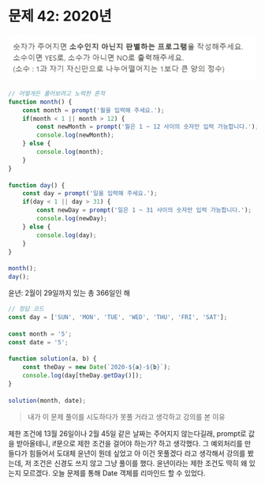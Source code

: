 # 문제 42: 2020년

<img src="./questionImage/041.png">

```javascript
// 어떻게든 풀어보려고 노력한 흔적
function month() {
    const month = prompt('월을 입력해 주세요.');
    if(month < 1 || month > 12) {
        const newMonth = prompt('월은 1 ~ 12 사이의 숫자만 입력 가능합니다.');
        console.log(newMonth);
    } else {
        console.log(month);
    }
}

function day() {
    const day = prompt('일을 입력해 주세요.');
    if(day < 1 || day > 31) {
        const newDay = prompt('일은 1 ~ 31 사이의 숫자만 입력 가능합니다.');
        console.log(newDay);
    } else {
        console.log(day);
    }
}

month();
day();

```

윤년: 2월이 29일까지 있는 총 366일인 해 

```javascript
// 정답 코드
const day = ['SUN', 'MON', 'TUE', 'WED', 'THU', 'FRI', 'SAT'];

const month = '5';
const date = '5';

function solution(a, b) {
    const theDay = new Date(`2020-${a}-${b}`);
    console.log(day[theDay.getDay()]);
}

solution(month, date);
```
> 내가 이 문제 풀이를 시도하다가 못풀 거라고 생각하고 강의를 본 이유

제한 조건에 13월 26일이나 2월 45일 같은 날짜는 주어지지 않는다길래, prompt로 값을 받아올테니, if문으로 제한 조건을 걸어야 하는가? 하고 생각했다. 그 예외처리를 만들다가 힘들어서 도대체 윤년이 뭔데 싶었고 아 이건 못풀겠다 라고 생각해서 강의를 봤는데, 저 조건은 신경도 쓰지 않고 그냥 풀이를 했다.
윤년이라는 제한 조건도 딱히 왜 있는지 모르겠다. 
오늘 문제를 통해 Date 객체를 리마인드 할 수 있었다. 